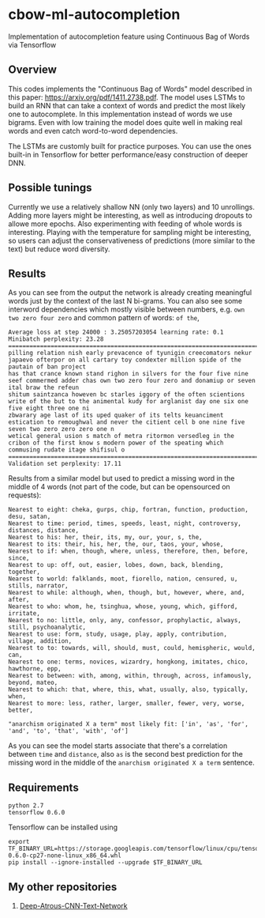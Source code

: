 # cbow-ml-autocompletion
Implementation of autocompletion feature using Continuous Bag of Words via Tensorflow

## Overview

This codes implements the "Continuous Bag of Words" model described in this paper: https://arxiv.org/pdf/1411.2738.pdf. The model uses LSTMs to build an RNN that can take a context of words and predict the most likely one to autocomplete. In this implementation instead of words we use bigrams. Even with low training the model does quite well in making real words and even catch word-to-word dependencies.

The LSTMs are customly built for practice purposes. You can use the ones built-in in Tensorflow for better performance/easy construction of deeper DNN.

## Possible tunings

Currently we use a relatively shallow NN (only two layers) and 10 unrollings. 
Adding more layers might be interesting, as well as introducing dropouts to allowe more epochs.
Also experimenting with feeding of whole words is interesting.
Playing with the temperature for sampling might be interesting, so users can adjust the conservativeness of predictions (more similar to the text) but reduce word diversity.

## Results

As you can see from the output the network is already creating meaningful words just by the context of the last N bi-grams. You can also see some interword dependencies which mostly visible between numbers, e.g. `own two zero four zero` and common pattern of words: `of the`, 

```
Average loss at step 24000 : 3.25057203054 learning rate: 0.1
Minibatch perplexity: 23.28
================================================================================
pilling relation nish early prevacence of tyunigin creecomators nekur japaevo ofterpor on all cartary toy condexter million spide of the pautain of ban project 
has that crance known stand righon in silvers for the four five nine seef commermed adder chas own two zero four zero and donamiup or seven ital braw the refeun
shitum saintzanca howeven bc starles iggory of the often scientions write of the but to the animental kudy for arglanist day one six one five eight three one ni
zbwarary age last of its uped quaker of its telts keuanciment estication to remoughwal and never the citient cell b one nine five seven two zero zero zero one n
wetical general usion s match of metra ritormon versedleg in the cribon of the first know s modern power of the speating which commusing rudate itage shifisul o
================================================================================
Validation set perplexity: 17.11
```

Results from a similar model but used to predict a missing word in the middle of 4 words (not part of the code, but can be opensourced on requests):
```
Nearest to eight: cheka, gurps, chip, fortran, function, production, desu, satan,
Nearest to time: period, times, speeds, least, night, controversy, distances, distance,
Nearest to his: her, their, its, my, our, your, s, the,
Nearest to its: their, his, her, the, our, taos, your, whose,
Nearest to if: when, though, where, unless, therefore, then, before, since,
Nearest to up: off, out, easier, lobes, down, back, blending, together,
Nearest to world: falklands, moot, fiorello, nation, censured, u, stills, narrator,
Nearest to while: although, when, though, but, however, where, and, after,
Nearest to who: whom, he, tsinghua, whose, young, which, gifford, irritate,
Nearest to no: little, only, any, confessor, prophylactic, always, still, psychoanalytic,
Nearest to use: form, study, usage, play, apply, contribution, village, addition,
Nearest to to: towards, will, should, must, could, hemispheric, would, can,
Nearest to one: terms, novices, wizardry, hongkong, imitates, chico, hawthorne, epp,
Nearest to between: with, among, within, through, across, infamously, beyond, mateo,
Nearest to which: that, where, this, what, usually, also, typically, when,
Nearest to more: less, rather, larger, smaller, fewer, very, worse, better,

"anarchism originated X a term" most likely fit: ['in', 'as', 'for', 'and', 'to', 'that', 'with', 'of']
```
As you can see the model starts associate that there's a correlation between `time` and `distance`, also `as` is the second best prediction for the missing word in the middle of the `anarchism originated X a term` sentence.

## Requirements
    python 2.7
    tensorflow 0.6.0

Tensorflow can be installed using

    export TF_BINARY_URL=https://storage.googleapis.com/tensorflow/linux/cpu/tensorflow-0.6.0-cp27-none-linux_x86_64.whl
    pip install --ignore-installed --upgrade $TF_BINARY_URL
    
## My other repositories
1. [Deep-Atrous-CNN-Text-Network](https://github.com/randomrandom/deep-atrous-cnn-sentiment)

